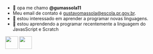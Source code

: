 - 👋 opa me chamo **@gumassola11**
- Meu email de contato é gustavomassola@escola.pr.gov.br.
- 👀 estou interessado em aprender a programar novas linguagens.
- 🌱 estou aprendendo a programar recentemente a linguagem do JavasScript e Scratch

<img src="https://cdn.jsdelivr.net/gh/devicons/devicon/icons/java/java-original.svg" width="40" height="40"/> <img src="https://cdn.jsdelivr.net/gh/devicons/devicon/icons/linux/linux-original.svg" width="40" height="40"/>

